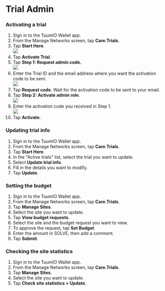 # Trial Admin

### Activating a trial

1. Sign in to the TuumIO Wallet app.
2. From the Manage Networks screen, tap **Care.Trials**.
3. Tap **Start Here**.\
   ![](../../../.gitbook/assets/Screenshot\_20240916\_225525.png)
4. Tap **Activate Trial**.
5. Tap **Step 1: Request admin code.**\
   ![](../../../.gitbook/assets/Screenshot\_20240916\_225559.png)
6. Enter the Trial ID and the email address where you want the activation code to be sent.\
   ![](../../../.gitbook/assets/Screenshot\_20240916\_225653.png)
7. Tap **Request code**. Wait for the activation code to be sent to your email.
8. Tap **Step 2: Activate admin role**.\
   ![](../../../.gitbook/assets/Screenshot\_20240916\_225712.png)
9. Enter the activation code you received in Step 1.\
   ![](../../../.gitbook/assets/Screenshot\_20240916\_225753.png)
10. Tap **Activate**.

### Updating trial info

1. Sign in to the TuumIO Wallet app.
2. From the Manage Networks screen, tap **Care.Trials**.
3. Tap **Start Here**.
4. In the "Active trials" list, select the trial you want to update.
5. Select **Update trial info**.
6. Fill in the details you want to modify.
7. Tap **Update**.

### Setting the budget

1. Sign in to the TuumIO Wallet app.
2. From the Manage Networks screen, tap **Care.Trials**.
3. Tap **Manage Sites**.
4. Select the site you want to update.
5. Tap **View budget requests**.
6. Select the site and the budget request you want to view.
7. To approve the request, tap **Set Budget**.
8. Enter the amount in SOLVE, then add a comment.
9. Tap **Submit**.

### Checking the site statistics

1. Sign in to the TuumIO Wallet app.
2. From the Manage Networks screen, tap **Care.Trials**.
3. Tap **Manage Sites**.
4. Select the site you want to update.
5. Tap **Check site statistics > Update**.
